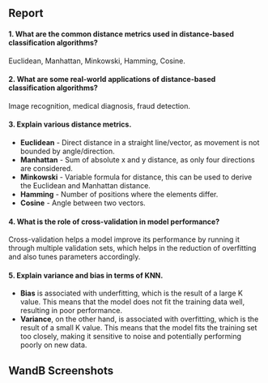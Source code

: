 ## Report

#### 1. What are the common distance metrics used in distance-based classification algorithms?
Euclidean, Manhattan, Minkowski, Hamming, Cosine.

#### 2. What are some real-world applications of distance-based classification algorithms?
Image recognition, medical diagnosis, fraud detection.

#### 3. Explain various distance metrics.
- **Euclidean** - Direct distance in a straight line/vector, as movement is not bounded by angle/direction.
- **Manhattan** - Sum of absolute x and y distance, as only four directions are considered.
- **Minkowski** - Variable formula for distance, this can be used to derive the Euclidean and Manhattan distance.
- **Hamming** - Number of positions where the elements differ.
- **Cosine** - Angle between two vectors.

#### 4. What is the role of cross-validation in model performance?
Cross-validation helps a model improve its performance by running it through multiple validation sets, which helps in the reduction of overfitting and also tunes parameters accordingly.

#### 5. Explain variance and bias in terms of KNN.
- **Bias** is associated with underfitting, which is the result of a large K value. This means that the model does not fit the training data well, resulting in poor performance.
- **Variance**, on the other hand, is associated with overfitting, which is the result of a small K value. This means that the model fits the training set too closely, making it sensitive to noise and potentially performing poorly on new data.

## WandB Screenshots
